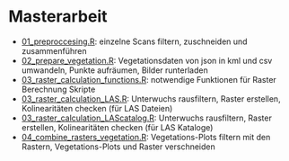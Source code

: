 # Masterarbeit

* <a href ="https://github.com/zoeschindler/masterarbeit/blob/main/01_preproccesing.R">01_preproccesing.R</a>: einzelne Scans filtern, zuschneiden und zusammenführen <br>
* <a href = "https://github.com/zoeschindler/masterarbeit/blob/main/02_prepare_vegetation.R">02_prepare_vegetation.R</a>: Vegetationsdaten von json in kml und csv umwandeln, Punkte aufräumen, Bilder runterladen <br>
* <a href = "https://github.com/zoeschindler/masterarbeit/blob/main/03_raster_calculation_functions.R">03_raster_calculation_functions.R</a>: notwendige Funktionen für Raster Berechnung Skripte <br>
* <a href = "https://github.com/zoeschindler/masterarbeit/blob/main/03_raster_calculation_LAS.R">03_raster_calculation_LAS.R</a>: Unterwuchs rausfiltern, Raster erstellen, Kolinearitäten checken (für LAS Dateien) <br>
* <a href = "https://github.com/zoeschindler/masterarbeit/blob/main/03_raster_calculation_LAScatalog.R">03_raster_calculation_LAScatalog.R</a>: Unterwuchs rausfiltern, Raster erstellen, Kolinearitäten checken (für LAS Kataloge) <br>
* <a href = "https://github.com/zoeschindler/masterarbeit/blob/main/04_combine_rasters_vegetation.R">04_combine_rasters_vegetation.R</a>: Vegetations-Plots filtern mit den Rastern, Vegetations-Plots und Raster verschneiden <br>
